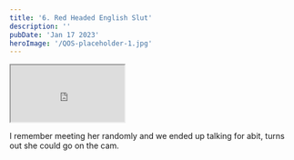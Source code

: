 ```yaml
---
title: '6. Red Headed English Slut'
description: ''
pubDate: 'Jan 17 2023'
heroImage: '/QOS-placeholder-1.jpg'
---
```

<iframe src="https://drive.google.com/file/d/140PxYslgOcyJS_3W_8sDBM5JfzUCkWin/preview" width="200" height="100" allow="autoplay" allowfullscreen="allowfullscreen" style="
"></iframe>

I remember meeting her randomly and we ended up talking for abit, turns out she could go on the cam.